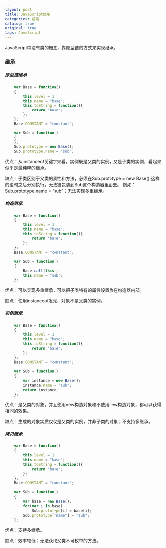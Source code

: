 ```yaml
---
layout: post
title: JavaScript继承
categories: 前端
catalog: true
original: true
tags: JavaScript
---
```


JavaScript中没有类的概念，靠原型链的方式来实现继承。

### 继承

##### 原型链继承

```js
    var Base = function()
    {
        this.level = 1;
        this.name = "base";
        this.toString = function(){
            return "base";
        };
    };
    Base.CONSTANT = "constant";

    var Sub = function()
    {
    };
    Sub.prototype = new Base();
    Sub.prototype.name = "sub";
```
优点：从instanceof关键字来看，实例既是父类的实例，又是子类的实例，看起来似乎是最纯粹的继承。

缺点：子类区别于父类的属性和方法，必须在Sub.prototype = new Base();这样的语句之后分别执行，无法被包装到Sub这个构造器里面去。
例如：Sub.prototype.name = “sub”；无法实现多重继承。


##### 构造继承

```js
    var Base = function()
    {
        this.level = 1;
        this.name = "base";
        this.toString = function(){
            return "base";
        };
    };
    Base.CONSTANT = "constant";

    var Sub = function()
    {
        Base.call(this);
        this.name = "sub";
    };
```

优点：可以实现多重继承，可以把子类特有的属性设置放在构造器内部。

缺点：使用instanceof发现，对象不是父类的实例。


##### 实例继承

```js
    var Base = function()
    {
        this.level = 1;
        this.name = "base";
        this.toString = function(){
            return "base";
        };
    };
    Base.CONSTANT = "constant";

    var Sub = function()
    {
        var instance = new Base();
        instance.name = "sub";
        return instance;
    };
```

优点：是父类的对象，并且使用new构造对象和不使用new构造对象，都可以获得相同的效果。

缺点：生成的对象实质仅仅是父类的实例，并非子类的对象；不支持多继承。

##### 拷贝继承

```js
    var Base = function()
    {
        this.level = 1;
        this.name = "base";
        this.toString = function(){
            return "base";
        };
    };
    Base.CONSTANT = "constant";

    var Sub = function()
    {
        var base = new Base();
        for(var i in base)
            Sub.prototype[i] = base[i];
        Sub.prototype["name"] = "sub";
    };
```
优点：支持多继承。

缺点：效率较低；无法获取父类不可枚举的方法。